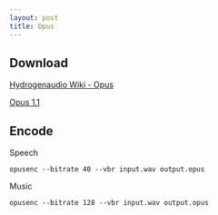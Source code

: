 ```yaml
---
layout: post
title: Opus
---
```


## Download

[Hydrogenaudio Wiki - Opus](http://wiki.hydrogenaudio.org/index.php?title=Opus)

[Opus 1.1](http://www.opus-codec.org/)

## Encode

Speech

    opusenc --bitrate 40 --vbr input.wav output.opus

Music

    opusenc --bitrate 128 --vbr input.wav output.opus
